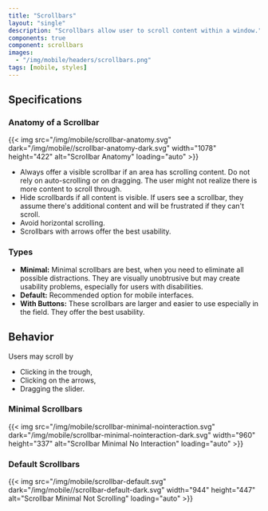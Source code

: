 ```yaml
---
title: "Scrollbars"
layout: "single"
description: "Scrollbars allow user to scroll content within a window."
components: true
component: scrollbars
images:
  - "/img/mobile/headers/scrollbars.png"
tags: [mobile, styles]
---
```

## Specifications

### Anatomy of a Scrollbar

{{< img src="/img/mobile/scrollbar-anatomy.svg" dark="/img/mobile//scrollbar-anatomy-dark.svg" width="1078" height="422" alt="Scrollbar Anatomy" loading="auto" >}}

- Always offer a visible scrollbar if an area has scrolling content. Do not rely on auto-scrolling or on dragging. The user might not realize there is more content to scroll through.
- Hide scrollbards if all content is visible. If users see a scrollbar, they assume there's additional content and will be frustrated if they can't scroll.
- Avoid horizontal scrolling.
- Scrollbars with arrows offer the best usability.

### Types

- **Minimal:** Minimal scrollbars are best, when you need to eliminate all possible distractions. They are visually unobtrusive but may create usability problems, especially for users with disabilities.
- **Default:** Recommended option for mobile interfaces.
- **With Buttons:** These scrollbars are larger and easier to use especially in the field. They offer the best usability.

## Behavior

Users may scroll by

- Clicking in the trough,
- Clicking on the arrows,
- Dragging the slider.

### Minimal Scrollbars

{{< img src="/img/mobile/scrollbar-minimal-nointeraction.svg" dark="/img/mobile/scrollbar-minimal-nointeraction-dark.svg" width="960" height="337" alt="Scrollbar Minimal No Interaction" loading="auto" >}}

### Default Scrollbars

{{< img src="/img/mobile/scrollbar-default.svg" dark="/img/mobile//scrollbar-default-dark.svg" width="944" height="447" alt="Scrollbar Minimal Not Scrolling" loading="auto" >}}
